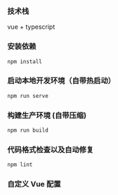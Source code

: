 ### 技术栈

vue + typescript

### 安装依赖

```bash
npm install
```

### 启动本地开发环境（自带热启动）

```bash
npm run serve
```

### 构建生产环境 (自带压缩)

```bash
npm run build
```

### 代码格式检查以及自动修复

```bash
npm lint
```

### 自定义 Vue 配置
